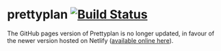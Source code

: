 # prettyplan [![Build Status](https://travis-ci.com/chrislewisdev/prettyplan.svg?branch=master)](https://travis-ci.com/chrislewisdev/prettyplan)

The GitHub pages version of Prettyplan is no longer updated, in favour of the newer version hosted on Netlify ([available online here](https://prettyplan.chrislewisdev.com/)).
